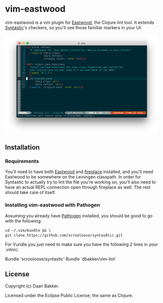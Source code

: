 # vim-eastwood


vim-eastwood is a vim plugin for [Eastwood](https://github.com/jonase/eastwood/), the Clojure lint tool. It extends [Syntastic](https://github.com/scrooloose/syntastic)'s checkers, so you'll see those familiar markers in your UI:

![](doc/demo.png)

## Installation

### Requirements

You'll need to have both [Eastwood](https://github.com/jonase/eastwood/) and [fireplace](https://github.com/tpope/vim-fireplace/) installed, and you'll need Eastwood to be somewhere on the Leiningen classpath. In order for Syntastic to actually try to lint the file you're working on, you'll also need to have an actual REPL connection open through fireplace as well. The rest should take care of itself.

### Installing vim-eastwood with Pathogen

Assuming you already have [Pathogen](https://github.com/tpope/vim-pathogen) installed, you should be good to go with the following:

```
cd ~/.vim/bundle && \
git clone https://github.com/scrooloose/syntasÂtic.git
```

For Vundle you just need to make sure you have the following 2 lines in your .vimrc:

Bundle 'scrooloose/syntastic'
Bundle 'dbakker/vim-lint'

## License

Copyright (c) Daan Bakker.

Licensed under the Eclipse Public License, the same as Clojure.
